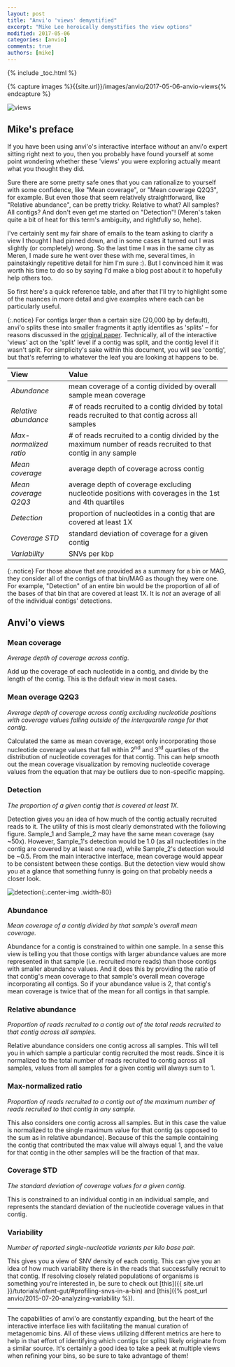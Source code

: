 ```yaml
---
layout: post
title: "Anvi'o 'views' demystified"
excerpt: "Mike Lee heroically demystifies the view options"
modified: 2017-05-06
categories: [anvio]
comments: true
authors: [mike]
---
```


{% include _toc.html %}

{% capture images %}{{site.url}}/images/anvio/2017-05-06-anvio-views{% endcapture %}


![views]({{images}}/views.png)

## Mike's preface

If you have been using anvi'o's interactive interface *without* an anvi'o expert sitting right next to you, then you probably have found yourself at some point wondering whether these 'views' you were exploring actually meant what you thought they did.

Sure there are some pretty safe ones that you can rationalize to yourself with some confidence, like "Mean coverage", or "Mean coverage Q2Q3", for example. But even those that seem relatively straightforward, like "Relative abundance", can be pretty tricky. Relative to what? All samples? All contigs? And don't even get me started on "Detection"! (Meren's taken quite a bit of heat for this term's ambiguity, and rightfully so, hehe).

I've certainly sent my fair share of emails to the team asking to clarify a view I thought I had pinned down, and in some cases it turned out I was slightly (or completely) wrong. So the last time I was in the same city as Meren, I made sure he went over these with me, several times, in painstakingly repetitive detail for him I'm sure :). But I convinced him it was worth his time to do so by saying I'd make a blog post about it to hopefully help others too.

So first here's a quick reference table, and after that I'll try to highlight some of the nuances in more detail and give examples where each can be particularly useful.

{:.notice}
For contigs larger than a certain size (20,000 bp by default), anvi'o splits these into smaller fragments it aptly identifies as 'splits' – for reasons discussed in the [original paper](https://peerj.com/articles/1319/). Technically, all of the interactive 'views' act on the 'split' level if a contig was split, and the contig level if it wasn't split. For simplicity's sake within this document, you will see 'contig', but that's referring to whatever the leaf you are looking at happens to be. 

|View|Value|
|:---|:---|
|*Abundance*|mean coverage of a contig divided by overall sample mean coverage|
|*Relative abundance*|# of reads recruited to a contig divided by total reads recruited to that contig across all samples|
|*Max-normalized ratio*|# of reads recruited to a contig divided by the maximum number of reads recruited to that contig in any sample|
|*Mean coverage*|average depth of coverage across contig|
|*Mean coverage Q2Q3*|average depth of coverage excluding nucleotide positions with coverages in the 1st and 4th quartiles|
|*Detection*|proportion of nucleotides in a contig that are covered at least 1X|
|*Coverage STD*|standard deviation of coverage for a given contig|
|*Variability*|SNVs per kbp|

{:.notice}
For those above that are provided as a summary for a bin or MAG, they consider all of the contigs of that bin/MAG as though they were one. For example, "Detection" of an entire bin would be the proportion of all of the bases of that bin that are covered at least 1X. It is *not* an average of all of the individual contigs' detections. 

## Anvi'o views

### Mean coverage

*Average depth of coverage across contig*.

Add up the coverage of each nucleotide in a contig, and divide by the length of the contig. This is the default view in most cases.

### Mean overage Q2Q3

*Average depth of coverage across contig excluding nucleotide positions with coverage values falling outside of the interquartile range for that contig.*

Calculated the same as mean coverage, except only incorporating those nucleotide coverage values that fall within 2<sup>nd</sup> and 3<sup>rd</sup> quartiles of the distribution of nucleotide coverages for that contig. This can help smooth out the mean coverage visualization by removing nucleotide coverage values from the equation that may be outliers due to non-specific mapping. 

### Detection

*The proportion of a given contig that is covered at least 1X.*

Detection gives you an idea of how much of the contig actually recruited reads to it. The utility of this is most clearly demonstrated with the following figure. Sample_1 and Sample_2 may have the same mean coverage (say ~50x). However, Sample_1's detection would be 1.0 (as all nucleotides in the contig are covered by at least one read), while Sample_2's detection would be ~0.5. From the main interactive interface, mean coverage would appear to be consistent between these contigs. But the detection view would show you at a glance that something funny is going on that probably needs a closer look. 

![detection]({{images}}/detection.png){:.center-img .width-80}

### Abundance

*Mean coverage of a contig divided by that sample's overall mean coverage.*

Abundance for a contig is constrained to within one sample. In a sense this view is telling you that those contigs with larger abundance values are more represented in that sample (i.e. recruited more reads) than those contigs with smaller abundance values. And it does this by providing the ratio of that contig's mean coverage to that sample's overall mean coverage incorporating all contigs. So if your abundance value is 2, that contig's mean coverage is twice that of the mean for all contigs in that sample.

### Relative abundance

*Proportion of reads recruited to a contig out of the total reads recruited to that contig across all samples.*

Relative abundance considers one contig across all samples. This will tell you in which sample a particular contig recruited the most reads. Since it is normalized to the total number of reads recruited to contig across all samples, values from all samples for a given contig will always sum to 1. 

### Max-normalized ratio

*Proportion of reads recruited to a contig out of the maximum number of reads recruited to that contig in any sample.*

This also considers one contig across all samples. But in this case the value is normalized to the single maximum value for that contig (as opposed to the sum as in relative abundance). Because of this the sample containing the contig that contributed the max value will always equal 1, and the value for that contig in the other samples will be the fraction of that max.


### Coverage STD

*The standard deviation of coverage values for a given contig.*

This is constrained to an individual contig in an individual sample, and represents the standard deviation of the nucleotide coverage values in that contig. 


### Variability

*Number of reported single-nucleotide variants per kilo base pair.*

This gives you a view of SNV density of each contig. This can give you an idea of how much variability there is in the reads that successfully recruit to that contig. If resolving closely related populations of organisms is something you're interested in, be sure to check out [this]({{ site.url }}/tutorials/infant-gut/#profiling-snvs-in-a-bin) and [this]({% post_url anvio/2015-07-20-analyzing-variability %}). 

---

The capabilities of anvi'o are constantly expanding, but the heart of the interactive interface lies with facilitating the manual curation of metagenomic bins. All of these views utilizing different metrics are here to help in that effort of identifying which contigs (or splits) likely originate from a similar source. It's certainly a good idea to take a peek at multiple views when refining your bins, so be sure to take advantage of them!
